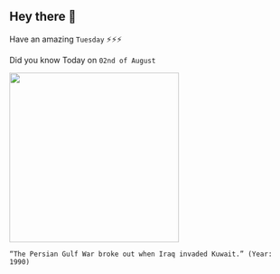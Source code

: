 ## Hey there 👋
Have an amazing `Tuesday` ⚡⚡⚡

Did you know Today on `02nd of August`
 
 [<img src="https://i.pinimg.com/originals/19/59/cc/1959cca42c0a8a5f64316e9fdf1f3532.jpg" width="300" />](https://www.britannica.com/event/Persian-Gulf-War) 
 ```
“The Persian Gulf War broke out when Iraq invaded Kuwait.” (Year: 1990)
```
